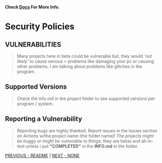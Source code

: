 **Check [Docs](https://school.fuckyou.gq/) For More Info.**

# Security Policies

## VULNERABILITIES

> Many projects here in beta could be vulnerable but, they would *'not likely'* to cause serious > problems like damaging your pc or causing other problems. I am talking about problems like glitches in the program.

## Supported Versions

> Check the info.md in the project folder to see supported versions per program / system.

## Reporting a Vulnerability

> Reporting bugs are highly thanked. Report issues in the issues section on Actions w/the project name (the folder name)! *The projects might be buggy or might be vulnerable to things.* they are betas and all-in-test unless i put **"COMPLETED"** in the **INFO.md** in the folder.


[PREVIOUS - README](/README.md) | [NEXT - NONE](/)